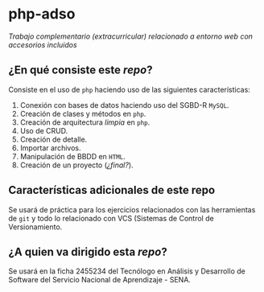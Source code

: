 # php-adso
*Trabajo complementario (extracurricular) relacionado a entorno web con accesorios incluidos*

## ¿En qué consiste este *repo*?
Consiste en el uso de `php` haciendo uso de las siguientes características:
1. Conexión con bases de datos haciendo uso del SGBD-R `MySQL`.
2. Creación de clases y métodos en `php`.
3. Creación de arquitectura *limpia* en `php`.
4. Uso de CRUD.
5. Creación de detalle.
6. Importar archivos.
7. Manipulación de BBDD en `HTML`.
8. Creación de un proyecto (*¿final?*).

## Características adicionales de este repo
Se usará de práctica para los ejercicios relacionados con las herramientas de `git` y todo lo relacionado con VCS (Sistemas de Control de Versionamiento.

## ¿A quien va dirigido esta *repo*?
Se usará en la ficha 2455234 del Tecnólogo en Análisis y Desarrollo de Software del Servicio Nacional de Aprendizaje - SENA.
